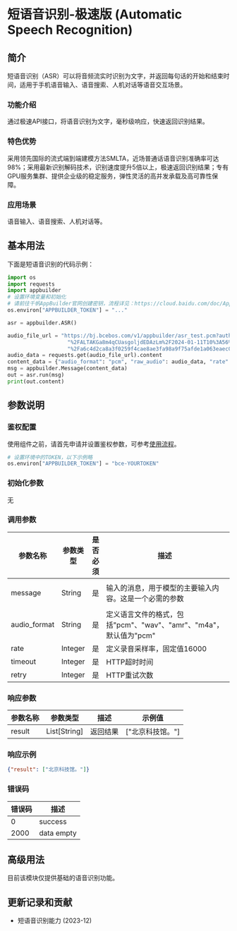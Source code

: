 # 短语音识别-极速版 (Automatic Speech Recognition) 

## 简介
短语音识别（ASR）可以将音频流实时识别为文字，并返回每句话的开始和结束时间，适用于手机语音输入、语音搜索、人机对话等语音交互场景。

### 功能介绍
通过极速API接口，将语音识别为文字，毫秒级响应，快速返回识别结果。

### 特色优势
采用领先国际的流式端到端建模方法SMLTA，近场普通话语音识别准确率可达98%；采用最新识别解码技术，识别速度提升5倍以上，极速返回识别结果；专有GPU服务集群、提供企业级的稳定服务，弹性灵活的高并发承载及高可靠性保障。
### 应用场景
语音输入、语音搜索、人机对话等。

## 基本用法

下面是短语音识别的代码示例：

```python
import os
import requests
import appbuilder
# 设置环境变量和初始化
# 请前往千帆AppBuilder官网创建密钥，流程详见：https://cloud.baidu.com/doc/AppBuilder/s/Olq6grrt6#1%E3%80%81%E5%88%9B%E5%BB%BA%E5%AF%86%E9%92%A5
os.environ["APPBUILDER_TOKEN"] = "..."

asr = appbuilder.ASR()

audio_file_url = "https://bj.bcebos.com/v1/appbuilder/asr_test.pcm?authorization=bce-auth-v1" \
                   "%2FALTAKGa8m4qCUasgoljdEDAzLm%2F2024-01-11T10%3A56%3A41Z%2F-1%2Fhost" \
                   "%2Fa6c4d2ca8a3f0259f4cae8ae3fa98a9f75afde1a063eaec04847c99ab7d1e411"
audio_data = requests.get(audio_file_url).content
content_data = {"audio_format": "pcm", "raw_audio": audio_data, "rate": 16000}
msg = appbuilder.Message(content_data)
out = asr.run(msg)
print(out.content)
```
## 参数说明

### 鉴权配置
使用组件之前，请首先申请并设置鉴权参数，可参考[使用流程](https://cloud.baidu.com/doc/AppBuilder/s/Olq6grrt6#1%E3%80%81%E5%88%9B%E5%BB%BA%E5%AF%86%E9%92%A5)。
```python
# 设置环境中的TOKEN，以下示例略
os.environ["APPBUILDER_TOKEN"] = "bce-YOURTOKEN"
```

### 初始化参数

无

### 调用参数
|参数名称 |参数类型 |是否必须 |描述 | 示例值    |
|--------|--------|--------|----|--------|
|message |String  |是 |输入的消息，用于模型的主要输入内容。这是一个必需的参数| Message(content={"raw_audio": b"..."}) |
|audio_format|String|是 |定义语言文件的格式，包括"pcm"、"wav"、"amr"、"m4a"，默认值为"pcm"| pcm    |
|rate|Integer|是 |定义录音采样率，固定值16000| 16000  |
|timeout|Integer|是 |HTTP超时时间| 10     |
|retry|Integer|是 |HTTP重试次数| 3      |

### 响应参数
|参数名称 | 参数类型         |描述 |示例值|
|--------|--------------|----|------|
|result  | List[String] |返回结果|["北京科技馆。"]|
### 响应示例
```json
{"result": ["北京科技馆。"]}
```
### 错误码
| 错误码 |描述|
|---|---|
| 0 |success|
| 2000  |data empty|

## 高级用法

目前该模块仅提供基础的语音识别功能。


## 更新记录和贡献
* 短语音识别能力 (2023-12)